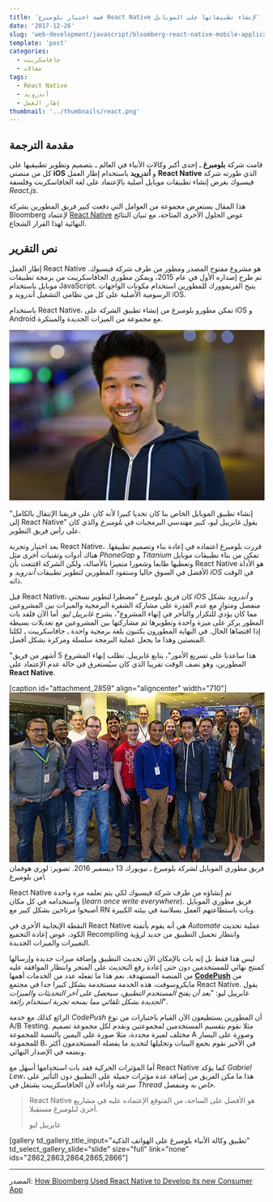 ```yaml
---
title: 'قصة اختيار بلومبرغ React Native لإنشاء تطبيقاتها على الموبايل'
date: '2017-12-26'
slug: 'web-development/javascript/bloomberg-react-native-mobile-application'
template: 'post'
categories:
  - جافاسكريبت
  - مقالات
tags:
  - React Native
  - أندرويد
  - إطار العمل
thumbnail: '../thumbnails/react.png'
---
```


## مقدمة الترجمة

قامت شركة **بلومبرغ** ـ إحدى أكبر وكالات الأنباء في العالم ـ بتصميم وتطوير تطبيقيها على كل من منصتي **iOS** و **أندرويد** باستخدام إطار العمل **React Native** الذي طورته شركة فيسبوك بغرض إنشاء تطبيقات موبايل أصلية بالإعتماد على لغة الجافاسكربت وفلسفة _React.js_.

هذا المقال يستعرض مجموعة من العوامل التي دفعت كبير فريق المطورين بشركة Bloomberg لإعتماد [React Native](https://www.tutomena.com/web-development/javascript/%d9%85%d9%82%d8%af%d9%85%d8%a9-%d8%b9%d9%86-react-native/) عوض الحلول الأخرى المتاحة، مع تبيان النتائج النهائية لهذا القرار الشجاع.

## نص التقرير

إطار العمل React Native هو مشروع مفتوح المصدر ومطور من طرف شركة فيسبوك. تم طرح إصداره الأول في عام 2015، ويمكن مطوري الجافاسكريبت من برمجة تطبيقات موبايل باستخدام JavaScript. يتيح الفريموورك للمطورين استخدام مكونات الواجهات الرسومية الأصلية على كل من نظامي التشغيل أندرويد و iOS.

باستخدام React Native، تمكن مطورو بلومبرغ من إنشاء تطبيق الشركة على iOS و Android مع مجموعة من الميزات الجديدة والمبتكرة.

[![Gabriel Lew - Bloomberg](../images/Gabriel-Lew-Bloomberg.jpg)](../images/Gabriel-Lew-Bloomberg.jpg)

"إنشاء تطبيق الموبايل الخاص بنا كان تحديا كبيرا لأنه كان على فريقنا الإنتقال بالكامل إلى React Native" يقول غابرييل ليو، كبير مهندسي البرمجيات في _بلومبرغ_ والذي كان على رأس فريق التطوير.

بعد اختبار وتجربة React Native، قررت بلومبرغ اعتماده في إعادة بناء وتصميم تطبيقها. هناك أدوات وتقنيات أخرى مثل _PhoneGap_ و _Titanium_ تمكن من بناء تطبيقات موبايل وتعطيها طابعا وشعورا متميزا بالأصالة، ولكن الشركة اقتنعت بأن React Native هو الأداة الأفضل في السوق حاليا وستقود المطورين لتطوير تطبيقات _أندرويد_ و _iOS_ في الوقت ذاته.

قبل React Native، كان فريق بلومبرغ "مضطرا لتطوير نسختي _iOS_ و _أندرويد_ بشكل منفصل ومتوازٍ مع عدم القدرة على مشاركة الشفرة البرمجية والميزات بين المشروعين مما كان يؤدي للتكرار والتأخر في إنهاء المشروع"، يشرح _غابرييل ليو_. أما الآن فلقد بات المطور يركز على ميزة واحدة وتطويرها ثم مشاركتها بين المشروعين مع تعديلات بسيطة إذا اقتضاها الحال. في النهاية المطورون يكتبون بلغة برمجية واحدة ـ جافاسكريبت ـ لكلتا المنصتين وهذا ما يجعل عملية البرمجة سلسلة ومركزة بشكل أفضل.

"هذا ساعدنا على تسريع الأمور"، يتابع غابرييل. تطلب إنهاء المشروع 5 أشهر من فريق المطورين، وهو نصف الوقت تقريبا الذي كان سيُستغرق في حالة عدم الإعتماد على **React Native**.

[caption id="attachment_2859" align="aligncenter" width="710"][![فريق مطوري الموبايل لشركة بلومبرغ](../images/Bloomberg-Developers-Team.jpg)](../images/Bloomberg-Developers-Team.jpg) فريق مطوري الموبايل لشركة بلومبرغ ـ نيويورك 13 ديسمبر 2016. تصوير: لوري هوفمان من بلومبرغ\

React Native تم إنشاؤه من طرف شركة فيسبوك لكي يتم تعلمه مرة واحدة واستخدامه في كل مكان (_learn once write everywhere_). فريق مطوري الموبايل أصبحوا مرتاحين بشكل كبير مع RN وبات باستطاعتهم العمل بسلاسة في بيئته الكبيرة.

النقطة الإيجابية الأخرى في React Native هي أنه يقوم بأتمتة _Automate_ عملية تحديث الكود، عوض إعادة التجميع Recompiling وانتظار تحميل التطبيق من جديد لرؤية التغييرات والميزات الجديدة.

ليس هذا فقط بل إنه بات بالإمكان الآن تحديث التطبيق وإضافة ميزات جديدة وإرسالها كمنتج نهائي للمستخدمين دون حتى إعادة رفع التحديث على المتجر وانتظار الموافقة عليه من المنصة المستهدفة. نعم هذا ما تفعله عدد من الخدمات أهمها [**CodePush**](https://github.com/Microsoft/react-native-code-push) من مايكروسوفت، هذه الخدمة مستخدمة بشكل كبيرا جدا في مجتمع React Native. يقول غابرييل ليو: "_بعد أن يفتح المستخدم التطبيق، سيحصل على آخر التحديثات والميزات الجديدة بشكل تلقائي مما يمنحه تجربة استخدام رائعة_".

الرائع كذلك مع خدمة *CodePush* أن المطورين يستطيعون الآن القيام باختبارات من نوع A/B Testing. مثلا نقوم بتقسيم المستخدمين لمجموعتين ونقدم لكل مجموعة تصميم مختلف لميزة محددة، مثلا صورة على اليمين بالنسبة للمجموعة A وصورة على اليسار للمجموعة B، في الأخير نقوم بجمع البينات وتحليلها لتحديد ما يفضله المستخدمون أكثر ونضعه في الإصدار النهائي.

أما المؤثرات الحركية فقد بات استخدامها أسهل مع React Native كما يؤكد _Gabriel Lew_، هذا ما مكن الفريق من إضافة عدة مؤثرات جميلة على التطبيق دون التأثير على سرعته وأداءه لأن الجافاسكريبت يشتغل في _Thread خاص به_ ومنفصل.

> React Native هو الأفضل على الساحة، من المتوقع الإعتماده عليه في مشاريع أخرى لبلومبرغ مستقبلا.
>
> غابرييل ليو

[gallery td_gallery_title_input="تطبيق وكالة الأنباء بلومبرغ على الهواتف الذكية" td_select_gallery_slide="slide" size="full" link="none" ids="2862,2863,2864,2865,2866"]

---

المصدر: [How Bloomberg Used React Native to Develop its new Consumer App](https://www.techatbloomberg.com/blog/bloomberg-used-react-native-develop-new-consumer-app/)
